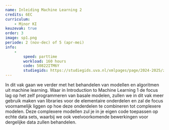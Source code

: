 ```yaml
---
name: Inleiding Machine Learning 2
credits: 6EC
curriculum:
    - Minor KI
keuzevak: true
order: 3
image: sp1.png
periode: 2 (nov-dec) of 5 (apr-mei)
info:
    -
        speed: parttime
        workload: 160 hours
        code: 50822ITM6Y
        studiegids: https://studiegids.uva.nl/xmlpages/page/2024-2025/zoek-vak/vak/119614
---
```


In dit vak gaan we verder met het behandelen van modellen en algoritmen uit machine learning.
Waar in Introduction to Machine Learning 1 de focus lag op het zelf programmeren van basale
modelen, zullen we in dit vak meer gebruik maken van libraries voor de elementaire onderdelen
en zal de focus voornamelijk liggen op hoe deze onderdelen te combineren tot complexere
modelen. Deze complexere modellen zul je in je eigen code toepassen op echte data sets, waarbij
we ook veelvoorkomende bewerkingen voor dergelijke data zullen behandelen.
